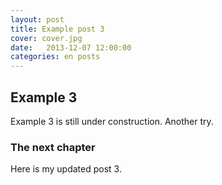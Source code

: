 ```yaml
---
layout: post
title: Example post 3
cover: cover.jpg
date:   2013-12-07 12:00:00
categories: en posts
---
```


## Example 3

Example 3 is still under construction. Another try.

### The next chapter

Here is my updated post 3.
